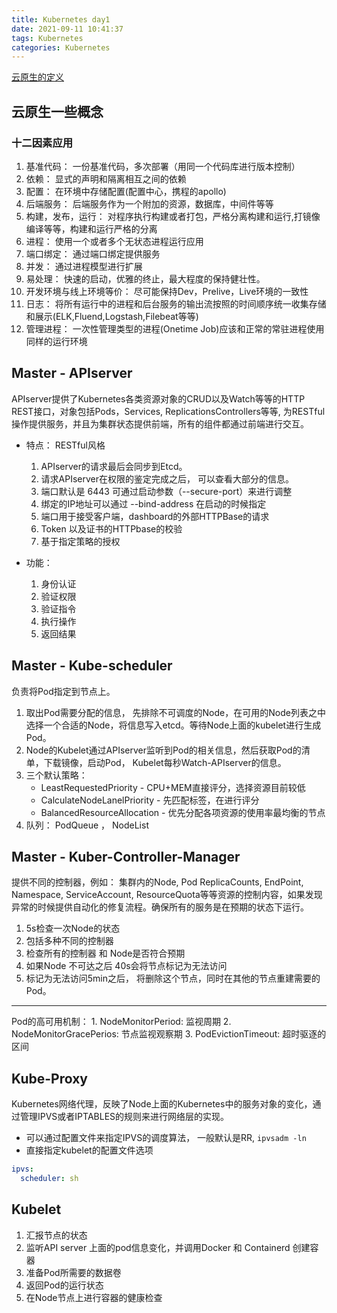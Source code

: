 ```yaml
---
title: Kubernetes day1
date: 2021-09-11 10:41:37
tags: Kubernetes
categories: Kubernetes
---
```


[云原生的定义](https://github.com/cncf/toc/blob/main/DEFINITION.md#%E4%B8%AD%E6%96%87%E7%89%88%E6%9C%AC)

## 云原生一些概念
### 十二因素应用
1. 基准代码： 一份基准代码，多次部署（用同一个代码库进行版本控制）
1. 依赖： 显式的声明和隔离相互之间的依赖
1. 配置： 在环境中存储配置(配置中心，携程的apollo)
1. 后端服务： 后端服务作为一个附加的资源，数据库，中间件等等
1. 构建，发布，运行： 对程序执行构建或者打包，严格分离构建和运行,打镜像编译等等，构建和运行严格的分离
1. 进程： 使用一个或者多个无状态进程运行应用
1. 端口绑定： 通过端口绑定提供服务
1. 并发： 通过进程模型进行扩展
1. 易处理： 快速的启动，优雅的终止，最大程度的保持健壮性。
1. 开发环境与线上环境等价： 尽可能保持Dev，Prelive，Live环境的一致性
1. 日志： 将所有运行中的进程和后台服务的输出流按照的时间顺序统一收集存储和展示(ELK,Fluend,Logstash,Filebeat等等)
1. 管理进程： 一次性管理类型的进程(Onetime Job)应该和正常的常驻进程使用同样的运行环境

## Master - APIserver
APIserver提供了Kubernetes各类资源对象的CRUD以及Watch等等的HTTP REST接口，对象包括Pods，Services, ReplicationsControllers等等, 为RESTful操作提供服务，并且为集群状态提供前端，所有的组件都通过前端进行交互。
- 特点： RESTful风格
  1. APIserver的请求最后会同步到Etcd。
  1. 请求APIserver在权限的鉴定完成之后， 可以查看大部分的信息。
  1. 端口默认是 6443 可通过启动参数（--secure-port）来进行调整
  1. 绑定的IP地址可以通过 --bind-address 在启动的时候指定
  1. 端口用于接受客户端，dashboard的外部HTTPBase的请求
  1. Token 以及证书的HTTPbase的校验
  1. 基于指定策略的授权

- 功能： 
  1. 身份认证
  1. 验证权限
  1. 验证指令
  1. 执行操作
  1. 返回结果

## Master - Kube-scheduler
负责将Pod指定到节点上。
1. 取出Pod需要分配的信息， 先排除不可调度的Node，在可用的Node列表之中选择一个合适的Node，将信息写入etcd。等待Node上面的kubelet进行生成Pod。
1. Node的Kubelet通过APIserver监听到Pod的相关信息，然后获取Pod的清单，下载镜像，启动Pod， Kubelet每秒Watch-APIserver的信息。
1. 三个默认策略： 
    - LeastRequestedPriority - CPU+MEM直接评分，选择资源目前较低
    - CalculateNodeLanelPriority - 先匹配标签，在进行评分
    - BalancedResourceAllocation - 优先分配各项资源的使用率最均衡的节点 
1. 队列： PodQueue ， NodeList

## Master - Kuber-Controller-Manager
提供不同的控制器，例如： 集群内的Node, Pod ReplicaCounts, EndPoint, Namespace, ServiceAccount, ResourceQuota等等资源的控制内容，如果发现异常的时候提供自动化的修复流程。确保所有的服务是在预期的状态下运行。
1. 5s检查一次Node的状态
2. 包括多种不同的控制器
3. 检查所有的控制器 和 Node是否符合预期
4. 如果Node 不可达之后 40s会将节点标记为无法访问
5. 标记为无法访问5min之后， 将删除这个节点，同时在其他的节点重建需要的Pod。

---
Pod的高可用机制：
    1.  NodeMonitorPeriod: 监视周期
    2.  NodeMonitorGracePerios: 节点监视观察期
    3.  PodEvictionTimeout: 超时驱逐的区间

## Kube-Proxy
Kubernetes网络代理，反映了Node上面的Kubernetes中的服务对象的变化，通过管理IPVS或者IPTABLES的规则来进行网络层的实现。
- 可以通过配置文件来指定IPVS的调度算法， 一般默认是RR, `ipvsadm -ln`
- 直接指定kubelet的配置文件选项
```yaml
ipvs:
  scheduler: sh
```

## Kubelet
1. 汇报节点的状态
1. 监听API server 上面的pod信息变化，并调用Docker 和 Containerd 创建容器
1. 准备Pod所需要的数据卷
1. 返回Pod的运行状态
1. 在Node节点上进行容器的健康检查